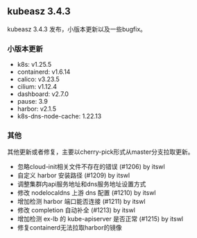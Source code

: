 ## kubeasz 3.4.3

kubeasz 3.4.3 发布，小版本更新以及一些bugfix。

### 小版本更新

- k8s: v1.25.5
- containerd: v1.6.14
- calico: v3.23.5
- cilium: v1.12.4
- dashboard: v2.7.0
- pause: 3.9
- harbor: v2.1.5
- k8s-dns-node-cache: 1.22.13

### 其他

其他更新或者修复，主要以cherry-pick形式从master分支拉取更新。

- 忽略cloud-init相关文件不存在的错误 (#1206) by itswl
- 自定义 harbor 安装路径 (#1209) by itswl
- 调整集群内api服务地址和dns服务地址设置方式
- 修改 nodelocaldns 上游 dns 配置 (#1210) by itswl
- 增加检测 harbor 端口能否连接 (#1211) by itswl
- 修改 completion 自动补全 (#1213) by itswl
- 增加检测 ex-lb 的 kube-apiserver 是否正常 (#1215) by itswl
- 修复containerd无法拉取harbor的镜像
